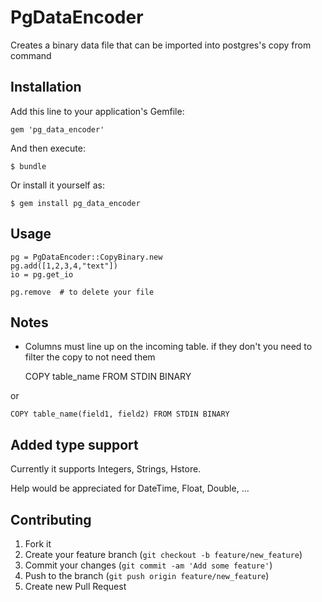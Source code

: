 # PgDataEncoder

Creates a binary data file that can be imported into postgres's copy from command


## Installation

Add this line to your application's Gemfile:

    gem 'pg_data_encoder'

And then execute:

    $ bundle

Or install it yourself as:

    $ gem install pg_data_encoder

## Usage

    pg = PgDataEncoder::CopyBinary.new
    pg.add([1,2,3,4,"text"])
    io = pg.get_io

    pg.remove  # to delete your file

## Notes

* Columns must line up on the incoming table.   if they don't you need to filter the copy to not need them

    COPY table_name FROM STDIN BINARY

or

    COPY table_name(field1, field2) FROM STDIN BINARY



## Added type support

  Currently it supports Integers, Strings, Hstore.

  Help would be appreciated for DateTime, Float, Double, ...
## Contributing



1. Fork it
2. Create your feature branch (`git checkout -b feature/new_feature`)
3. Commit your changes (`git commit -am 'Add some feature'`)
4. Push to the branch (`git push origin feature/new_feature`)
5. Create new Pull Request
